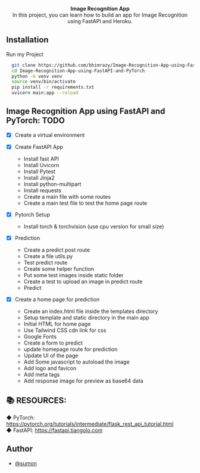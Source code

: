 <p align="center">
   <b>Image Recognition App </b> <br/>
In this project, you can learn how to build an app for Image Recognition using FastAPI and Heroku.
</P>

## Installation
Run my Project

```bash
  git clone https://github.com/bhimrazy/Image-Recognition-App-using-FastAPI-and-PyTorch
  cd Image-Recognition-App-using-FastAPI-and-PyTorch
  python -m venv venv
  source venv/bin/activate
  pip install -r requirements.txt
  uvicorn main:app --reload
```
## Image Recognition App using FastAPI and PyTorch: TODO
- [x] Create a virtual environment
- [x] Create FastAPI App
    - Install fast API
    - Install Uvicorn
    - Install Pytest
    - Install Jinja2
    - Install python-multipart
    - Install requests
    - Create a main file with some routes
    - Create a main test file to test the home page route

- [x] Pytorch Setup
    - Install torch & torchvision (use cpu version for small size)

- [x] Prediction 
    - Create a predict post route
    - Create a file utils.py
    - Test predict route
    - Create some helper function
    - Put some test images inside static folder
    - Create a test to upload an image in predict route
    - Predict

- [x] Create a home page for prediction
    - Create an index.html file inside the templates directory
    - Setup template and static directory in the main app
    - Initial HTML for home page
    - Use Tailwind CSS cdn link for css
    - Google Fonts
    - Create a form to predict
    - update homepage route for prediction
    - Update UI of the page
    - Add Some javascript to autoload the image
    - Add logo and favicon
    - Add meta tags
    - Add response image for preview as base64 data

## 📚 RESOURCES:
◆ PyTorch: https://pytorch.org/tutorials/intermediate/flask_rest_api_tutorial.html <br/>
◆ FastAPI: https://fastapi.tiangolo.com

## Author
- [@sumon](https://www.github.com/sumonhn22)
